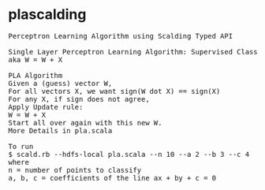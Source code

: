 plascalding
===========
<pre>
Perceptron Learning Algorithm using Scalding Typed API

Single Layer Perceptron Learning Algorithm: Supervised Classification
aka W = W + X

PLA Algorithm
Given a (guess) vector W,
For all vectors X, we want sign(W dot X) == sign(X)
For any X, if sign does not agree,
Apply Update rule:
W = W + X
Start all over again with this new W.
More Details in pla.scala

To run
$ scald.rb --hdfs-local pla.scala --n 10 --a 2 --b 3 --c 4
where 
n = number of points to classify
a, b, c = coefficients of the line ax + by + c = 0

